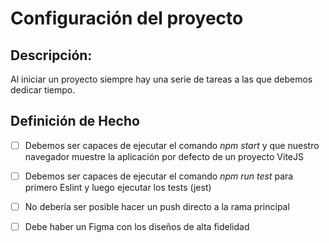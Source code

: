 # Configuración del proyecto

## Descripción:

Al iniciar un proyecto siempre hay una serie de tareas a las que debemos dedicar tiempo.

## Definición de Hecho

- [ ] Debemos ser capaces de ejecutar el comando *npm start* y que nuestro navegador muestre la aplicación por defecto de un proyecto ViteJS

- [ ] Debemos ser capaces de ejecutar el comando *npm run test* para primero Eslint y luego ejecutar los tests (jest)

- [ ] No debería ser posible hacer un push directo a la rama principal

- [ ] Debe haber un Figma con los diseños de alta fidelidad
